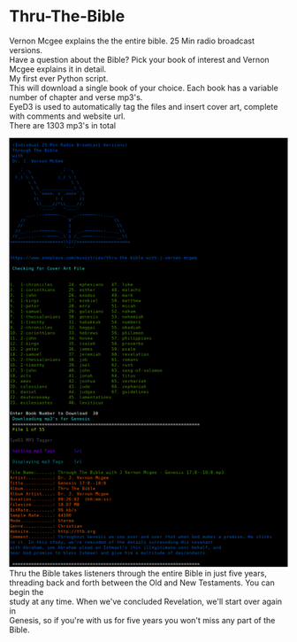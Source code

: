 # Thru-The-Bible
Vernon Mcgee explains the the entire bible. 25 Min radio broadcast versions.    
Have a question about the Bible? Pick your book of interest and Vernon Mcgee explains it in detail.    
My first ever Python script.    
This will download a single book of your choice. Each book has a variable number of chapter and verse mp3's.   
EyeD3 is used to automatically tag the files and insert cover art, complete with comments and website url.    
There are 1303 mp3's in total    

![ScreenShot](https://raw.githubusercontent.com/optio50/Thru-The-Bible/main/Thru-The-Bible.png?raw=true|alt=octocat)    
Thru the Bible takes listeners through the entire Bible in just five years,     
threading back and forth between the Old and New Testaments. You can begin the    
study at any time. When we've concluded Revelation, we'll start over again in    
Genesis, so if you're with us for five years you won't miss any part of the Bible.
